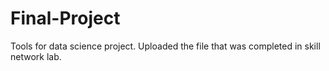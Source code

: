 # Final-Project
Tools for data science project.
Uploaded the file that was completed in skill network lab.
